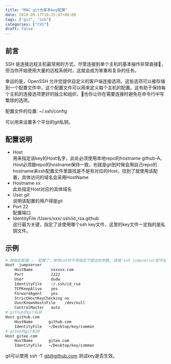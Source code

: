 ```yaml
---
title: "MAC git仓库多key配置"
date: 2020-09-17T18:25:47+08:00
tags: ["git", "ssh"]
categories: ["CVS"]
draft: false
---
```

## 前言  
SSH 是连接远程主机最常用的方式，尽管连接到单个主机的基本操作非常直接，但当你开始使用大量的远程系统时，这就会成为笨重和复杂的任务。

幸运的是，OpenSSH 允许您提供自定义的客户端连接选项。这些选项可以被存储到一个配置文件中，这个配置文件可以用来定义每个主机的配置。这有助于保持每个主机的连接选项更好的独立和组织，也你让你在需要连接时避免在命令行中写繁琐的选项。  

配置文件的位置: ~/.ssh/config  

可以用来设置多个平台的git私钥。  
## 配置说明
- Host  
用来指定该key的Host名字，此处必须使用本地repo的hostname github-A。Host必须跟repo的hostname保持一致，也就是git到时候会用自己repo的hostname来ssh配置文件里面找是不是有对应的Host，找到了就使用该配置，具体访问的域名会采用HostName  
- Hostname xx  
此处指定Host对应的具体域名  
- User git  
说明该配置的用户得是git  
- Port 22  
配置端口  
- IdentityFile /Users/xxx/.ssh/id_rsa.github  
这行最为关键，指定了该使用哪个ssh key文件，这里的key文件一定指的是私钥文件。  
## 示例
```sh
# 跳板机配置 -- 配置了，使用ssh时不用指定下面这些参数, 直接 ssh jumpsercer即可使用
Host  jumpserver
    HostName        xxxxxx.com
    Port            2222
    User            dudw
    IdentityFile    ~/.ssh/id_rsa
    TCPKeepAlive    yes
    ForwardAgent    yes
    StrictHostKeyChecking no
    UserKnownHostsFile    /dev/null
    ControlMaster   auto
# github的git私钥
Host github.com
    HostName       github.com
    IdentityFile   ~/Desktop/key/common
# gitee的git私钥
Host gitee.com
    HostName       gitee.com
    IdentityFile   ~/Desktop/key/common
```

git可以使用 ssh -T git@github.com 测试key是否生效。
